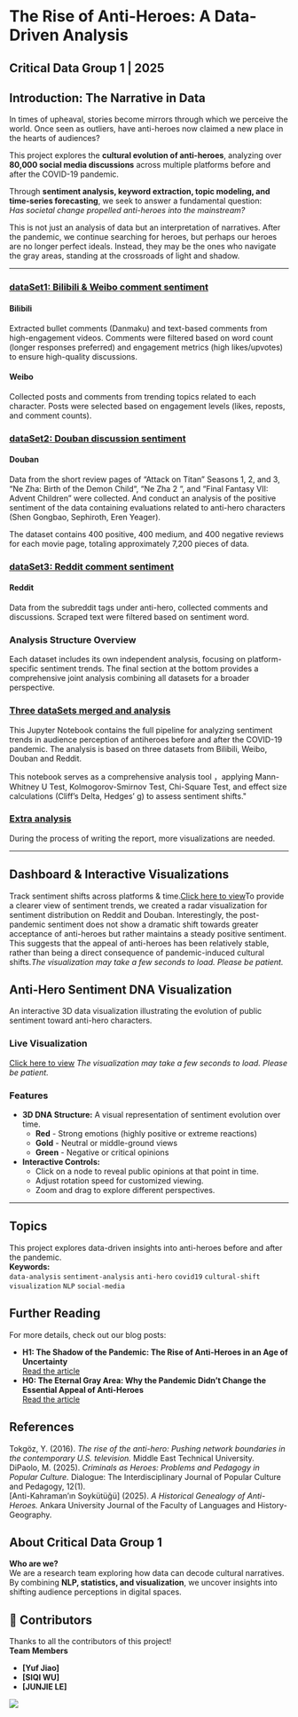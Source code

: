 # The Rise of Anti-Heroes: A Data-Driven Analysis
**Critical Data Group 1** | 2025 
---
##  Introduction: The Narrative in Data 
In times of upheaval, stories become mirrors through which we perceive the world. Once seen as outliers, have anti-heroes now claimed a new place in the hearts of audiences?  

This project explores the **cultural evolution of anti-heroes**, analyzing over **80,000 social media discussions** across multiple platforms before and after the COVID-19 pandemic.  

Through **sentiment analysis, keyword extraction, topic modeling, and time-series forecasting**, we seek to answer a fundamental question:  
*Has societal change propelled anti-heroes into the mainstream?*  

This is not just an analysis of data but an interpretation of narratives. After the pandemic, we continue searching for heroes, but perhaps our heroes are no longer perfect ideals. Instead, they may be the ones who navigate the gray areas, standing at the crossroads of light and shadow.  

---

### [dataSet1: Bilibili & Weibo comment sentiment](https://github.com/YufeiJ1ao/Group1DataAnalysis/tree/main/dataSet1)
#### Bilibili
Extracted bullet comments (Danmaku) and text-based comments from high-engagement videos.
Comments were filtered based on word count (longer responses preferred) and engagement metrics (high likes/upvotes) to ensure high-quality discussions.
#### Weibo
Collected posts and comments from trending topics related to each character.
Posts were selected based on engagement levels (likes, reposts, and comment counts).
### [dataSet2: Douban discussion sentiment](https://github.com/YufeiJ1ao/Group1DataAnalysis/tree/main/dataset2)
#### Douban
Data from the short review pages of “Attack on Titan” Seasons 1, 2, and 3, “Ne Zha: Birth of the Demon Child“, “Ne Zha 2 “, and “Final Fantasy VII: Advent Children” were collected. And conduct an analysis of the positive sentiment of the data containing evaluations related to anti-hero characters (Shen Gongbao, Sephiroth, Eren Yeager).

The dataset contains 400 positive, 400 medium, and 400 negative reviews for each movie page, totaling approximately 7,200 pieces of data.
### [dataSet3: Reddit comment sentiment](https://github.com/YufeiJ1ao/Group1DataAnalysis/tree/main/dataSet3)
#### Reddit
Data from the subreddit tags under anti-hero, collected comments and discussions. Scraped text were filtered based on sentiment word.

### **Analysis Structure Overview**
Each dataset includes its own independent analysis, focusing on platform-specific sentiment trends.
The final section at the bottom provides a comprehensive joint analysis combining all datasets for a broader perspective.

### [Three dataSets merged and analysis](https://github.com/YufeiJ1ao/Group1DataAnalysis/blob/main/Three%20datasets%20analysis.ipynb)
This Jupyter Notebook contains the full pipeline for analyzing sentiment trends in audience perception of antiheroes before and after the COVID-19 pandemic. The analysis is based on three datasets from Bilibili, Weibo, Douban and Reddit.

This notebook serves as a comprehensive analysis tool ，applying Mann-Whitney U Test, Kolmogorov-Smirnov Test, Chi-Square Test, and effect size calculations (Cliff’s Delta, Hedges’ g) to assess sentiment shifts."

### [Extra analysis](https://github.com/YufeiJ1ao/Group1DataAnalysis/blob/main/Analysis%20of%20Different%20Platforms.ipynb)
During the process of writing the report, more visualizations are needed.

---
## Dashboard & Interactive Visualizations
Track sentiment shifts across platforms & time.[Click here to view](https://particles-animation-1.onrender.com)To provide a clearer view of sentiment trends, we created a radar visualization for sentiment distribution on Reddit and Douban. Interestingly, the post-pandemic sentiment does not show a dramatic shift towards greater acceptance of anti-heroes but rather maintains a steady positive sentiment. This suggests that the appeal of anti-heroes has been relatively stable, rather than being a direct consequence of pandemic-induced cultural shifts.*The visualization may take a few seconds to load. Please be patient.* 
## Anti-Hero Sentiment DNA Visualization

An interactive 3D data visualization illustrating the evolution of public sentiment toward anti-hero characters.

### Live Visualization
 [Click here to view](https://group1-antihero.netlify.app/)
 *The visualization may take a few seconds to load. Please be patient.* 
### Features
- **3D DNA Structure:** A visual representation of sentiment evolution over time.
  - **Red** - Strong emotions (highly positive or extreme reactions)
  - **Gold** - Neutral or middle-ground views
  - **Green** - Negative or critical opinions
- **Interactive Controls:**
  - Click on a node to reveal public opinions at that point in time.
  - Adjust rotation speed for customized viewing.
  - Zoom and drag to explore different perspectives.
---
## Topics
This project explores data-driven insights into anti-heroes before and after the pandemic.  
**Keywords:**  
`data-analysis` `sentiment-analysis` `anti-hero` `covid19` `cultural-shift` `visualization` `NLP` `social-media`
## Further Reading  
For more details, check out our blog posts:  
- **H1: The Shadow of the Pandemic: The Rise of Anti-Heroes in an Age of Uncertainty**  
  [Read the article](https://criticaldatagroup1.wordpress.com/2025/03/06/the-shadow-of-the-pandemic-the-rise-of-anti-heroes-in-an-age-of-uncertainty/)  
- **H0: The Eternal Gray Area: Why the Pandemic Didn’t Change the Essential Appeal of Anti-Heroes**  
  [Read the article](https://criticaldatagroup1.wordpress.com/2025/03/06/the-eternal-gray-area-why-the-pandemic-didnt-change-the-essential-appeal-of-anti-heroes/)
## References  
Tokgöz, Y. (2016). *The rise of the anti-hero: Pushing network boundaries in the contemporary U.S. television.* Middle East Technical University.  
DiPaolo, M. (2025). *Criminals as Heroes: Problems and Pedagogy in Popular Culture.* Dialogue: The Interdisciplinary Journal of Popular Culture and Pedagogy, 12(1).  
[Anti-Kahraman’ın Soykütüğü] (2025). *A Historical Genealogy of Anti-Heroes.* Ankara University Journal of the Faculty of Languages and History-Geography.  
## About **Critical Data Group 1**  
**Who are we?**  
We are a research team exploring how data can decode cultural narratives. By combining **NLP, statistics, and visualization**, we uncover insights into shifting audience perceptions in digital spaces.
## 👥 Contributors  
Thanks to all the contributors of this project!  
 **Team Members**
- **[Yuf Jiao]** 
- **[SIQI WU]**
- **[JUNJIE LE]**

<a href="https://github.com/YufeiJ1ao/Group1DataAnalysis/graphs/contributors">
  <img src="https://contrib.rocks/image?repo=YufeiJ1ao/Group1DataAnalysis" />
</a>
